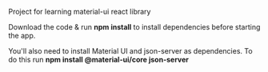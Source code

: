 Project for learning material-ui react library

Download the code & run **npm install** to install dependencies before starting the app.

You'll also need to install Material UI and json-server as dependencies. To do this run **npm install @material-ui/core json-server**
